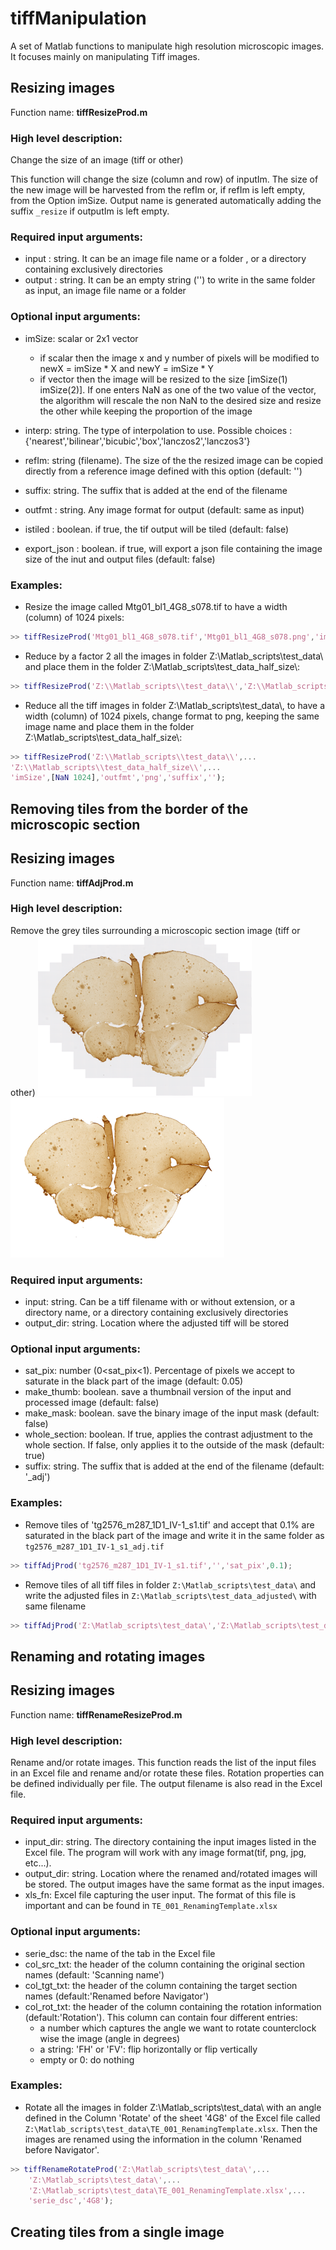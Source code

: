 # tiffManipulation
A set of Matlab functions to manipulate high resolution microscopic images. It focuses mainly on manipulating Tiff images.

## Resizing images
Function name: **tiffResizeProd.m**
### High level description:
Change the size of an image (tiff or other)   

This function will change the size (column and row) of inputIm. The size of the new image will be harvested from the refIm or, if refIm is left empty, from the Option imSize. Output name is generated automatically adding the suffix `_resize` if outputIm is left empty.

### Required input arguments:
- input  : string. It can be an image file name or a folder , or a directory containing exclusively directories
- output : string. It can be an empty string ('') to write in the same folder as input, an image file name or a folder

### Optional input arguments:
- imSize: scalar or 2x1 vector
    * if scalar then the image x and y number of pixels will be modified to newX = imSize * X and newY = imSize * Y
    * if vector then the image will be resized to the size [imSize(1) imSize(2)]. If one enters NaN as one of the two value of the vector, the algorithm will rescale the non NaN to the desired size and resize the other while keeping the proportion of the image

- interp: string. The type of interpolation to use. Possible choices :
               {'nearest','bilinear','bicubic','box','lanczos2','lanczos3'}

- refIm: string (filename). The size of the the resized image can be copied directly from a reference image defined with this option (default: '')
- suffix: string. The suffix that is added at the end of the filename
- outfmt  : string. Any image format for output (default: same as input)
- istiled : boolean. if true, the tif output will be tiled (default: false)
- export_json : boolean. if true, will export a json file containing the image size of the inut and output files (default: false)

### Examples:
- Resize the image called Mtg01_bl1_4G8_s078.tif to have a width (column) of 1024 pixels:
```matlab
>> tiffResizeProd('Mtg01_bl1_4G8_s078.tif','Mtg01_bl1_4G8_s078.png','imSize',[NaN 1024])
```
- Reduce by a factor 2 all the images in folder Z:\\Matlab_scripts\\test_data\\ and place them in the folder Z:\\Matlab_scripts\\test_data_half_size\\:
```matlab
>> tiffResizeProd('Z:\\Matlab_scripts\\test_data\\','Z:\\Matlab_scripts\\test_data_half_size\\','imSize',0.5)
```
- Reduce all the tiff images in folder Z:\\Matlab_scripts\\test_data\\, to have a width (column) of 1024 pixels, change format to png, keeping the same image name and place them in the folder Z:\\Matlab_scripts\\test_data_half_size\\:
```matlab
>> tiffResizeProd('Z:\\Matlab_scripts\\test_data\\',...
'Z:\\Matlab_scripts\\test_data_half_size\\',...
'imSize',[NaN 1024],'outfmt','png','suffix','');
```

## Removing tiles from the border of the microscopic section
## Resizing images
Function name: **tiffAdjProd.m**
### High level description:
Remove the grey tiles surrounding a microscopic section image (tiff or other)
![Not adjusted](images/not_adj.png)  ![adjusted](images/adj.png)


### Required input arguments:
- input: string. Can be a tiff filename with or without extension, or a directory name, or a directory containing exclusively directories
- output_dir: string. Location where the adjusted tiff will be stored

### Optional input arguments:
- sat_pix: number (0<sat_pix<1). Percentage of pixels we accept to saturate in the black part of the image (default: 0.05)
- make_thumb: boolean. save a thumbnail version of the input and  processed image (default: false)
- make_mask: boolean. save the binary image of the input mask (default: false)
- whole_section: boolean. If true, applies the contrast adjustment to the whole section. If false, only applies it to the outside of the mask (default: true)
- suffix: string. The suffix that is added at the end of the filename (default: '\_adj')

### Examples:
- Remove tiles of 'tg2576_m287_1D1_IV-1_s1.tif' and accept that 0.1% are saturated in the black part of the image and write it in the same folder as `tg2576_m287_1D1_IV-1_s1_adj.tif`

```matlab
>> tiffAdjProd('tg2576_m287_1D1_IV-1_s1.tif','','sat_pix',0.1);
```

- Remove tiles of all tiff files in folder `Z:\Matlab_scripts\test_data\` and write the adjusted files in `Z:\Matlab_scripts\test_data_adjusted\` with same filename

```matlab
>> tiffAdjProd('Z:\Matlab_scripts\test_data\','Z:\Matlab_scripts\test_data_adjusted\','suffix','');
```

## Renaming and rotating images
## Resizing images
Function name: **tiffRenameResizeProd.m**
### High level description:
Rename and/or rotate images. This function reads the list of the input files in an Excel file and rename and/or rotate these files. Rotation properties can be defined individually per file. The output filename is also read in the Excel file.

### Required input arguments:
- input_dir: string. The directory containing the input images listed in the Excel file. The program will work with any image format(tif, png, jpg, etc...).
- output_dir: string. Location where the renamed and/rotated images will be stored. The output images have the same format as the input images.
- xls_fn: Excel file capturing the user input. The format of this file is important and can be found in `TE_001_RenamingTemplate.xlsx`

### Optional input arguments:
- serie_dsc: the name of the tab in the Excel file
- col_src_txt: the header of the column containing the original section names (default: 'Scanning name')
- col_tgt_txt: the header of the column containing the target section names (default:'Renamed before Navigator')
- col_rot_txt: the header of the column containing the rotation information (default:'Rotation'). This column can contain four different entries:
  - a number which captures the angle we want to rotate counterclock wise the image (angle in degrees)
  - a string: 'FH' or 'FV': flip horizontally or flip vertically
  - empty or 0: do nothing

### Examples:

- Rotate all the images in folder Z:\Matlab_scripts\test_data\ with an angle defined in the Column 'Rotate' of the sheet '4G8' of the Excel file called `Z:\Matlab_scripts\test_data\TE_001_RenamingTemplate.xlsx`. Then the images are renamed using the information in the column 'Renamed before Navigator'.
```matlab
>> tiffRenameRotateProd('Z:\Matlab_scripts\test_data\',...
    'Z:\Matlab_scripts\test_data\',...       
    'Z:\Matlab_scripts\test_data\TE_001_RenamingTemplate.xlsx',...
    'serie_dsc','4G8');
```


## Creating tiles from a single image
